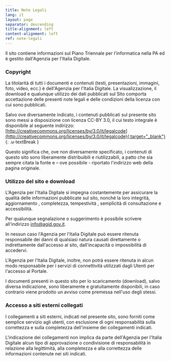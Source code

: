 ```yaml
---
title: Note Legali
lang: it
layout: page
separator: descending
title-alignment: left
content-alignment: left
ref: note-legali
---
```

Il sito contiene informazioni sul Piano Triennale per l'informatica nella PA ed è gestito dall'Agenzia per l'Italia Digitale.

### Copyright
La titolarità di tutti i documenti e contenuti (testi, presentazioni, immagini, foto, video, ecc.) è dell'Agenzia per l'Italia Digitale.
La visualizzazione, il download e qualunque utilizzo dei dati pubblicati sul Sito comporta accettazione delle presenti note legali e delle condizioni della licenza con cui sono pubblicati.

Salvo ove diversamente indicato, i contenuti pubblicati sul presente sito sono messi a disposizione con licenza CC-BY 3.0, il cui testo integrale è disponibile al seguente indirizzo: [http://creativecommons.org/licenses/by/3.0/it/legalcode](http://creativecommons.org/licenses/by/3.0/it/legalcode){:target="_blank"}
{: .u-textBreak }

Questo significa che, ove non diversamente specificato, i contenuti di questo sito sono liberamente distribuibili e riutilizzabili, a patto che sia sempre citata la fonte e – ove possibile - riportato l'indirizzo web della pagina originale.

### Utilizzo del sito e download
L'Agenzia per l'Italia Digitale si impegna costantemente per assicurare la qualità delle informazioni pubblicate sul sito, nonché la loro integrità, aggiornamento , completezza, tempestività , semplicità di consultazione e accessibilità.

Per qualunque segnalazione o suggerimento è possibile scrivere all'indirizzo [info@agid.gov.it](mailto:info@agid.gov.it).

In nessun caso l'Agenzia per l'Italia Digitale può essere ritenuta responsabile dei danni di qualsiasi natura causati direttamente o indirettamente dall'accesso al sito, dall'incapacità o impossibilità di accedervi.

L'Agenzia per l'Italia Digitale, inoltre, non potrà essere ritenuta in alcun modo responsabile per i servizi di connettività utilizzati dagli Utenti per l'accesso al Portale.

I documenti presenti in questo sito per lo scaricamento (download), salvo diversa indicazione, sono liberamente e gratuitamente disponibili, in caso contrario viene prodotto un avviso come premessa nell'uso degli stessi.

### Accesso a siti esterni collegati
I collegamenti a siti esterni, indicati nel presente sito, sono forniti come semplice servizio agli utenti, con esclusione di ogni responsabilità sulla correttezza e sulla completezza dell'insieme dei collegamenti indicati.

L'indicazione dei collegamenti non implica da parte dell'Agenzia per l'Italia Digitale alcun tipo di approvazione o condivisione di responsabilità in relazione alla legittimità, alla completezza e alla correttezza delle informazioni contenute nei siti indicati.
